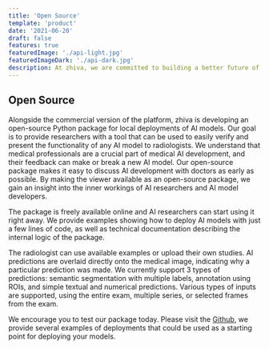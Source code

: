 ```yaml
---
title: 'Open Source'
template: 'product'
date: '2021-06-20'
draft: false
features: true
featuredImage: './api-light.jpg'
featuredImageDark: './api-dark.jpg'
description: At zhiva, we are committed to building a better future of healthcare. We share publicly a novel toolkit that enables AI developers to deploy models with as little as 5 lines of code.
---
```


## Open Source

Alongside the commercial version of the platform, zhiva is developing an open-source Python package for local deployments of AI models. Our goal is to provide researchers with a tool that can be used to easily verify and present the functionality of any AI model to radiologists. We understand that medical professionals are a crucial part of medical AI development, and their feedback can make or break a new AI model. Our open-source package makes it easy to discuss AI development with doctors as early as possible. By making the viewer available as an open-source package, we gain an insight into the inner workings of AI researchers and AI model developers.

The package is freely available online and AI researchers can start using it right away. We provide examples showing how to deploy AI models with just a few lines of code, as well as technical documentation describing the internal logic of the package.

The radiologist can use available examples or upload their own studies. AI predictions are overlaid directly onto the medical image, indicating why a particular prediction was made. We currently support 3 types of predictions: semantic segmentation with multiple labels, annotation using ROIs, and simple textual and numerical predictions. Various types of inputs are supported, using the entire exam, multiple series, or selected frames from the exam.

We encourage you to test our package today. Please visit the [Github](https://github.com/zhiva-ai), we provide several examples of deployments that could be used as a starting point for deploying your models.